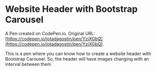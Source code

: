 # Website Header with Bootstrap Carousel

A Pen created on CodePen.io. Original URL: [https://codepen.io/jotadagostin/pen/YzjXGbQ](https://codepen.io/jotadagostin/pen/YzjXGbQ).

This is a pen where you can know how to create a website header with Bootstrap Carousel. So, the header will have images changing with an interval between them